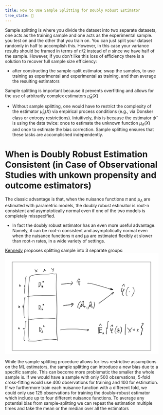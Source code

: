 ```yaml
---
title: How to Use Sample Splitting for Doubly Robust Estimator
tree_state: 🌱
---
```


Sample splitting is where you divide the dataset into two separate datasets, one acts as the training sample and one acts as the experimental sample. you test on and the other that you train on. You can just split your dataset randomly in half to accomplish this. However, in this case your variance results should be framed in terms of $n/2$ instead of $n$ since we have half of the sample. However, if you don't like this loss of efficiency there is a solution to recover full sample size efficiency: 
- after constructing the sample-split estimator, swap the samples, to use training as experimental and experimental as training, and then average the resulting estimators

Sample splitting is important because it prevents overfitting and allows for the use of arbitrarily complex estimators $\hat{\mu}_A(X)$
- Without sample splitting, one would have to restrict the complexity of the estimator $\hat{\mu}_A(X)$ via empirical process conditions (e.g., via Donsker class or entropy restrictions). Intuitively, this is because the estimator $\hat{\psi}$ is using the data twice: once to estimate the unknown function $\mu_A(X)$ and once to estimate the bias correction. Sample splitting ensures that these tasks are accomplished independently.



# When is Doubly Robust Estimation Consistent (in Case of Observational Studies with unkown propensity and outcome estimators)
The classic advantage is that, when the nuisance functions $\pi$ and $\mu_A$ are estimated with parametric models, the doubly robust estimator is root-n consistent and asymptotically normal even if one of the two models is completely misspecified.

- In fact the doubly robust estimator has
an even more useful advantage. Namely, it can be root-n consistent and asymptotically
normal even when the nuisance functions π and μa are estimated flexibly at slower than
root-n rates, in a wide variety of settings.


[Kennedy](https://arxiv.org/pdf/2004.14497.pdf) proposes splitting sample into 3 separate groups:
![Screen Shot 2020-08-13 at 2.18.44 PM.png](../search_pics/Screen%20Shot%202020-08-13%20at%202.18.44%20PM.png)

While the sample splitting procedure allows for less restrictive assumptions on
the ML estimators, the sample splitting can introduce a new bias due to a specific
sample. This can become more problematic the smaller the whole sample is. If we
would have a sample with only 500 observations, 5-fold cross-fitting would use 400
observations for training and 100 for estimation. If we furthermore train each nuisance
function with a different fold, we could only use 125 observations for training the
doubly-robust estimator which include up to four different nuisance functions. To
average any potential bias from sample-splitting we can repeat the estimation multiple
times and take the mean or the median over all the estimators